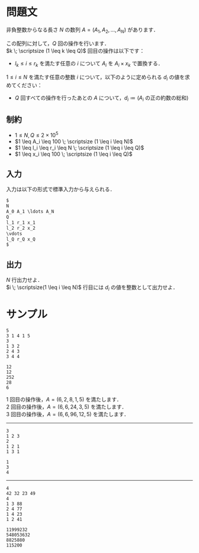 問題文
=====
非負整数からなる長さ $N$ の数列 $A = (A_1, A_2, ..., A_N)$ があります．  

この配列に対して，$Q$ 回の操作を行います．  
$k \; \scriptsize (1 \leq k \leq Q)$ 回目の操作は以下です：
- $l_k \leq i \leq r_k$ を満たす任意の $i$ について $A_i$ を $A_i \times x_k$ で置換する．

$1 \leq i \leq N$ を満たす任意の整数 $i$ について，以下のように定められる $d_i$ の値を求めてください：
- $Q$ 回すべての操作を行ったあとの $A$ について，$d_i \coloneqq (A_i$ の正の約数の総和$)$

制約
-----
- $1 \leq N,Q \leq 2 \times 10^5$
- $1 \leq A_i \leq 100 \; \scriptsize (1 \leq i \leq N)$
- $1 \leq l_i \leq r_i \leq N \; \scriptsize (1 \leq i \leq Q)$
- $1 \leq x_i \leq 100 \; \scriptsize (1 \leq i \leq Q)$

入力
-----
入力は以下の形式で標準入力から与えられる．
```md
$
N
A_0 A_1 \ldots A_N
Q
l_1 r_1 x_1
l_2 r_2 x_2
\vdots
l_Q r_Q x_Q
$ 
```

出力
-----
$N$ 行出力せよ．  
$i \; \scriptsize(1 \leq i \leq N)$ 行目には $d_i$ の値を整数として出力せよ．

サンプル
=====
```入力例1
5
3 1 4 1 5
3
1 3 2
2 4 3
3 4 4
```
```出力例1
12
12
252
28
6
```

$1$ 回目の操作後，$A = (6, 2, 8, 1, 5)$ を満たします．  
$2$ 回目の操作後，$A = (6, 6, 24, 3, 5)$ を満たします．  
$3$ 回目の操作後，$A = (6, 6, 96, 12, 5)$ を満たします．  

---
```入力例2
3
1 2 3
2
1 2 1
1 3 1
```
```出力例2
1
3
4
```

---
```入力例3
4
42 32 23 49
4
1 3 88
2 4 77
1 4 23
1 2 41
```
```出力例3
11999232
548053632
8825880
115200
```
